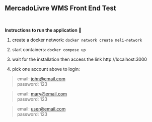 ## MercadoLivre WMS Front End Test

<br />

**Instructions to run the application** 🚀

1. create a docker network: `docker network create meli-network`

2. start containers: `docker compose up`

3. wait for the installation then access the link http://localhost:3000

4. pick one account above to login:

> email: john@email.com <br />
> password: 123

> email: mary@email.com <br />
> password: 123

> email: user@email.com <br />
> password: 123
